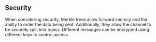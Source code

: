 ## Security

When considering security, Merkle trees allow forward secrecy and the ability to order the data being sent.  Additionally, they allow the channel to be securely split into topics.  Different messages can be encrypted using different keys to control access. 
